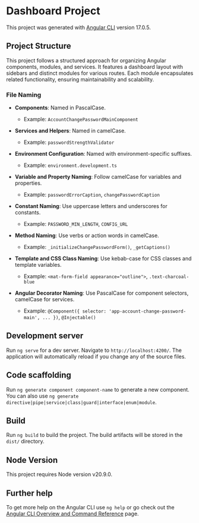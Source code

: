 # Dashboard Project

This project was generated with [Angular CLI](https://github.com/angular/angular-cli) version 17.0.5.

## Project Structure

This project follows a structured approach for organizing Angular components, modules, and services. It features a dashboard layout with sidebars and distinct modules for various routes. Each module encapsulates related functionality, ensuring maintainability and scalability.

### File Naming

- **Components**: Named in PascalCase.
  - Example: `AccountChangePasswordMainComponent`

- **Services and Helpers**: Named in camelCase.
  - Example: `passwordStrengthValidator`

- **Environment Configuration**: Named with environment-specific suffixes.
  - Example: `environment.development.ts`

- **Variable and Property Naming**: Follow camelCase for variables and properties.
  - Example: `passwordErrorCaption`, `changePasswordCaption`

- **Constant Naming**: Use uppercase letters and underscores for constants.
  - Example: `PASSWORD_MIN_LENGTH`, `CONFIG_URL`

- **Method Naming**: Use verbs or action words in camelCase.
  - Example: `_initializeChangePasswordForm()`, `_getCaptions()`

- **Template and CSS Class Naming**: Use kebab-case for CSS classes and template variables.
  - Example: `<mat-form-field appearance="outline">`, `.text-charcoal-blue`

- **Angular Decorator Naming**: Use PascalCase for component selectors, camelCase for services.
  - Example: `@Component({ selector: 'app-account-change-password-main', ... })`, `@Injectable()`

## Development server

Run `ng serve` for a dev server. Navigate to `http://localhost:4200/`. The application will automatically reload if you change any of the source files.

## Code scaffolding

Run `ng generate component component-name` to generate a new component. You can also use `ng generate directive|pipe|service|class|guard|interface|enum|module`.

## Build

Run `ng build` to build the project. The build artifacts will be stored in the `dist/` directory.

## Node Version

This project requires Node version v20.9.0.

## Further help

To get more help on the Angular CLI use `ng help` or go check out the [Angular CLI Overview and Command Reference](https://angular.io/cli) page.
